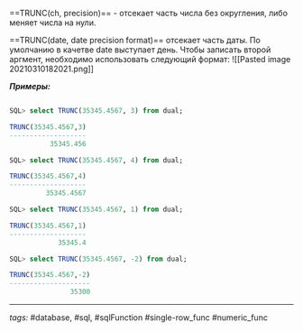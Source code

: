 ==TRUNC(ch, precision)== - отсекает часть числа без округления, либо меняет числа на нули.

==TRUNC(date, date precision format)== отсекает часть даты. По умолчанию в качетве date выступает день. Чтобы записать второй аргмент, необходимо использовать следующий формат:
![[Pasted image 20210310182021.png]]

***Примеры:***
```sql

SQL> select TRUNC(35345.4567, 3) from dual;

TRUNC(35345.4567,3)
-------------------
          35345.456

SQL> select TRUNC(35345.4567, 4) from dual;

TRUNC(35345.4567,4)
-------------------
         35345.4567

SQL> select TRUNC(35345.4567, 1) from dual;

TRUNC(35345.4567,1)
-------------------
            35345.4

SQL> select TRUNC(35345.4567, -2) from dual;

TRUNC(35345.4567,-2)
--------------------
               35300
```
---
*tags:* #database, #sql, #sqlFunction #single-row_func  #numeric_func 